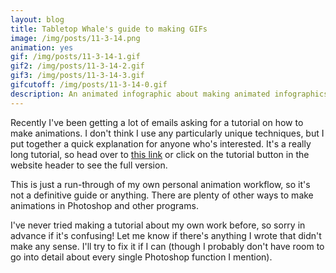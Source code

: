 ```yaml
---
layout: blog
title: Tabletop Whale's guide to making GIFs
image: /img/posts/11-3-14.png
animation: yes
gif: /img/posts/11-3-14-1.gif
gif2: /img/posts/11-3-14-2.gif
gif3: /img/posts/11-3-14-3.gif
gifcutoff: /img/posts/11-3-14-0.gif
description: An animated infographic about making animated infographics! Whoa.  
---
```


Recently I've been getting a lot of emails asking for a tutorial on how to make animations. I don't think I use any particularly unique techniques, but I put together a quick explanation for anyone who's interested. It's a really long tutorial, so head over to <a href="http://tabletopwhale.com/tutorial.html">this link</a> or click on the tutorial button in the website header to see the full version. 

This is just a run-through of my own personal animation workflow, so it's not a definitive guide or anything. There are plenty of other ways to make animations in Photoshop and other programs. 

I've never tried making a tutorial about my own work before, so sorry in advance if it's confusing! Let me know if there's anything I wrote that didn't make any sense. I'll try to fix it if I can (though I probably don't have room to go into detail about every single Photoshop function I mention).